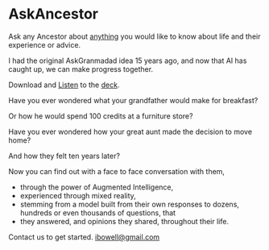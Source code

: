 # AskAncestor
Ask any Ancestor about [anything](https://github.com/ian-IBCIRL/AskAncestor/blob/master/Shanakey%20Pitch%20Deck%20-%20NDRC%20Founder%20Weekend.pdf) you would like to know about life and their experience or advice. 

I had the original AskGranmadad idea 15 years ago, and now that AI has caught up, we can make progress together.

Download and [Listen](https://github.com/ian-IBCIRL/AskAncestor/blob/master/Shanakey%20pitch%202022-04-10.mp4) to the [deck](https://github.com/ian-IBCIRL/AskAncestor/blob/master/Shanakey%20Pitch%20Deck%20-%20NDRC%20Founder%20Weekend.pdf).

Have you ever wondered what your grandfather would make for breakfast? 

Or how he would spend 100 credits at a furniture store? 

Have you ever wondered how your great aunt made the decision to move home?

And how they felt ten years later?

Now you can find out with a face to face conversation with them, 

- through the power of Augmented Intelligence, 
- experienced through mixed  reality, 
- stemming from a model built from their own responses to dozens, hundreds or even thousands of questions, that
- they answered, and opinions they shared, throughout their life.

Contact us to get started.
ibowell@gmail.com




